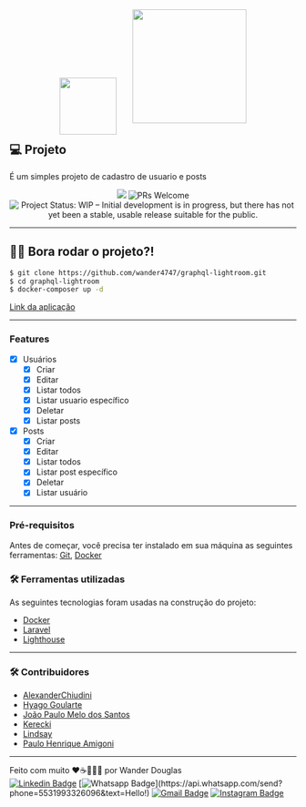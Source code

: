 <div align="center">
    <img src="https://lighthouse-php.com/logo.svg" width="100" style="position:relative;top:20px;margin-right:25px"/>
    <img src="https://laravel.com/img/logotype.min.svg" width="200"/>
</div>

## 💻 Projeto

É um simples projeto de cadastro de usuario e posts 
<div align="center">
    <img src="https://img.shields.io/badge/PHP-8.2-brightgreen" />
    <img src="https://img.shields.io/badge/contribuition-welcome-brightgreen.svg" alt="PRs Welcome">
    <img src="https://www.repostatus.org/badges/latest/wip.svg" alt="Project Status: WIP – Initial development is in progress, but there has not yet been a stable, usable release suitable for the public." />
</div>

-- --

## 🧑‍💻 Bora rodar o projeto?!

```sh
$ git clone https://github.com/wander4747/graphql-lightroom.git
$ cd graphql-lightroom
$ docker-composer up -d 
```

[Link da aplicação]

---

### Features

- [X] Usuários
    - [X] Criar
    - [X] Editar
    - [X] Listar todos
    - [X] Listar usuario específico
    - [X] Deletar
    - [X] Listar posts

- [X] Posts
    - [X] Criar
    - [X] Editar
    - [X] Listar todos
    - [X] Listar post específico
    - [X] Deletar
    - [X] Listar usuário

---

### Pré-requisitos

Antes de começar, você precisa ter instalado em sua máquina as seguintes ferramentas:
[Git](https://git-scm.com), [Docker](https://www.docker.com/)


### 🛠️ Ferramentas utilizadas

As seguintes tecnologias foram usadas na construção do projeto:

- [Docker](https://www.docker.com/)
- [Laravel](https://laravel.com/)
- [Lighthouse](https://lighthouse-php.com/)

---

### 🛠️ Contribuidores
- [AlexanderChiudini](https://github.com/AlexanderChiudini)
- [Hyago Goularte](https://github.com/hyagogoularte)
- [João Paulo Melo dos Santos](https://github.com/joaopaulomelo)
- [Kerecki](https://github.com/Kerecki)
- [Lindsay](https://github.com/lindsayct)
- [Paulo Henrique Amigoni](https://github.com/pauloamigoni)

---

Feito com muito ❤️☕👨🏻‍💻  por Wander Douglas  
[![Linkedin Badge](https://img.shields.io/badge/-LinkedIn-blue?style=flat-square&logo=Linkedin&logoColor=white&link=https://www.linkedin.com/in/wander-douglas/)](https://www.linkedin.com/in/wander-douglas/)
[![Whatsapp Badge](https://img.shields.io/badge/-Whatsapp-4CA143?style=flat-square&labelColor=4CA143&logo=whatsapp&logoColor=white&link=https://api.whatsapp.com/send?phone=5531993326096&text=Hello!)](https://api.whatsapp.com/send?phone=5531993326096&text=Hello!)
[![Gmail Badge](https://img.shields.io/badge/-Gmail-c14438?style=flat-square&logo=Gmail&logoColor=white&link=mailto:wander.douglas14@gmail.com)](mailto:wander.douglas14@gmail.com)
[![Instagram Badge](https://img.shields.io/badge/Instagram-E4405F?style=flat-square&logo=Linkedin&logoColor=white&link=https://www.instagram.com/wander4747/)](https://www.instagram.com/wander4747/)


[Link da aplicação]: <http://localhost:1234/graphiql>
